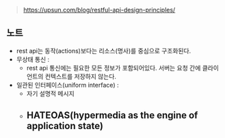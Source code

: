 > https://upsun.com/blog/restful-api-design-principles/



## 노트

- rest api는 동작(actions)보다는 리소스(명사)를 중심으로 구조화된다.
- 무상태 통신 : 
	- rest api 통신에는 필요한 모든 정보가 포함되어있다. 서버는 요청 간에 클라이언트의 컨텍스트를 저장하지 않는다.
- 일관된 인터페이스(uniform interface) : 
	- 자기 설명적 메시지
	- HATEOAS(hypermedia as the engine of application state)
		- 